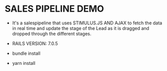 # SALES PIPELINE DEMO
 
* It's a salespipeline that uses STIMULUS.JS AND AJAX to fetch the data in real time and update the stage of the Lead as it is dragged and dropped through the different stages.

* RAILS VERSION: 7.0.5
* bundle install
* yarn install




